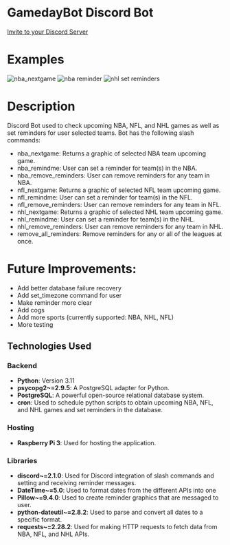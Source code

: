 # GamedayBot Discord Bot
[Invite to your Discord Server](https://discord.com/oauth2/authorize?client_id=1067222434845053008&permissions=2147543040&scope=bot)

# Examples
![nba_nextgame](https://user-images.githubusercontent.com/70344759/236567369-ce1850ad-434d-4d98-92a5-1278d1470b4d.PNG)
![nba reminder](https://user-images.githubusercontent.com/70344759/236567374-1b5d848a-36cf-449c-86cc-0db6f66eb2bb.PNG)
![nhl set reminders](https://user-images.githubusercontent.com/70344759/236569047-8770bab9-ef1a-4861-949f-fd0cebb73693.PNG)

# Description
Discord Bot used to check upcoming NBA, NFL, and NHL games as well as set reminders for user selected teams. Bot has the following slash commands:
- nba_nextgame: Returns a graphic of selected NBA team upcoming game.
- nba_remindme: User can set a reminder for team(s) in the NBA.
- nba_remove_reminders: User can remove reminders for any team in NBA.
- nfl_nextgame: Returns a graphic of selected NFL team upcoming game.
- nfl_remindme: User can set a reminder for team(s) in the NFL.
- nfl_remove_reminders: User can remove reminders for any team in NFL.
- nhl_nextgame: Returns a graphic of selected NHL team upcoming game.
- nhl_remindme: User can set a reminder for team(s) in the NHL.
- nhl_remove_reminders: User can remove reminders for any team in NHL.
- remove_all_reminders: Remove reminders for any or all of the leagues at once.

# Future Improvements:
- Add better database failure recovery
- Add set_timezone command for user
- Make reminder more clear
- Add cogs
- Add more sports (currently supported: NBA, NHL, NFL)
- More testing

## Technologies Used

### Backend
- **Python**: Version 3.11
- **psycopg2~=2.9.5**: A PostgreSQL adapter for Python.
- **PostgreSQL**: A powerful open-source relational database system.
- **cron**: Used to schedule python scripts to obtain upcoming NBA, NFL, and NHL games and set reminders in the database.

### Hosting
- **Raspberry Pi 3**: Used for hosting the application.

### Libraries
- **discord~=2.1.0**: Used for Discord integration of slash commands and setting and receiving reminder messages.
- **DateTime~=5.0**: Used to format dates from the different APIs into one 
- **Pillow~=9.4.0**: Used to create reminder graphics that are messaged to user.
- **python-dateutil~=2.8.2**: Used to parse and convert all dates to a specific format.
- **requests~=2.28.2**: Used for making HTTP requests to fetch data from NBA, NFL, and NHL APIs.
